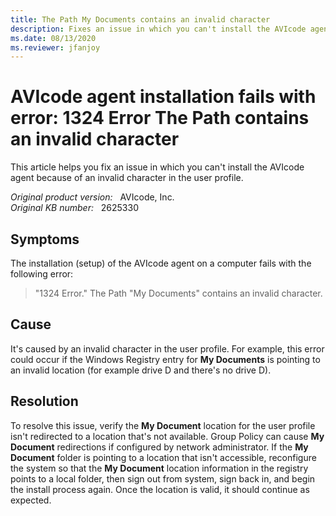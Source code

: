 ```yaml
---
title: The Path My Documents contains an invalid character
description: Fixes an issue in which you can't install the AVIcode agent because of an invalid character in the user profile.
ms.date: 08/13/2020
ms.reviewer: jfanjoy
---
```

# AVIcode agent installation fails with error: 1324 Error The Path contains an invalid character

This article helps you fix an issue in which you can't install the AVIcode agent because of an invalid character in the user profile.

_Original product version:_ &nbsp; AVIcode, Inc.  
_Original KB number:_ &nbsp; 2625330

## Symptoms

The installation (setup) of the AVIcode agent on a computer fails with the following error:

> "1324 Error." The Path "My Documents" contains an invalid character.

## Cause

It's caused by an invalid character in the user profile. For example, this error could occur if the Windows Registry entry for **My Documents** is pointing to an invalid location (for example drive D and there's no drive D).

## Resolution

To resolve this issue, verify the **My Document** location for the user profile isn't redirected to a location that's not available. Group Policy can cause **My Document** redirections if configured by network administrator. If the **My Document** folder is pointing to a location that isn't accessible, reconfigure the system so that the **My Document** location information in the registry points to a local folder, then sign out from system, sign back in, and begin the install process again. Once the location is valid, it should continue as expected.
